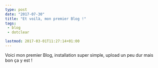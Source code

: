 ```yaml
---
type: post
date: "2017-07-30"
title: "Et voilà, mon premier Blog !"
tags:
 - blog
 - dotclear

lastmod: 2017-03-01T11:27:14+01:00
---
```


Voici mon premier Blog, installation super simple, upload un peu dur mais bon ça y est !